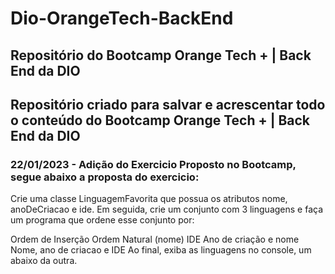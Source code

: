 # Dio-OrangeTech-BackEnd
## Repositório do Bootcamp Orange Tech + | Back End da DIO

## Repositório criado para salvar e acrescentar todo o conteúdo do Bootcamp Orange Tech + | Back End da DIO

### 22/01/2023 - Adição do Exercicio Proposto no Bootcamp, segue abaixo a proposta do exercicio:

Crie uma classe LinguagemFavorita que possua os atributos
nome, anoDeCriacao e ide. Em seguida, crie um conjunto com
3 linguagens e faça um programa que ordene esse conjunto
por:

Ordem de Inserção
Ordem Natural (nome)
IDE
Ano de criação e nome
Nome, ano de criacao e IDE
Ao final, exiba as linguagens no console, um abaixo da outra.


